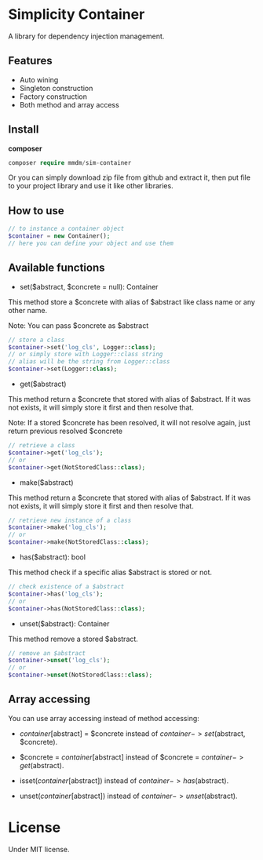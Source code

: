 # Simplicity Container
A library for dependency injection management.

## Features
- Auto wining
- Singleton construction
- Factory construction
- Both method and array access

## Install
**composer**
```php 
composer require mmdm/sim-container
```

Or you can simply download zip file from github and extract it, 
then put file to your project library and use it like other libraries.

## How to use
```php
// to instance a container object
$container = new Container();
// here you can define your object and use them
```

## Available functions

- set($abstract, $concrete = null): Container

This method store a $concrete with alias of $abstract 
like class name or any other name.

Note: You can pass $concrete as $abstract

```php
// store a class
$container->set('log_cls', Logger::class);
// or simply store with Logger::class string
// alias will be the string from Logger::class
$container->set(Logger::class);
```

- get($abstract)

This method return a $concrete that stored with alias of 
$abstract. If it was not exists, it will simply store it first 
and then resolve that.

Note: If a stored $concrete has been resolved, it will not 
resolve again, just return previous resolved $concrete

```php
// retrieve a class
$container->get('log_cls');
// or
$container->get(NotStoredClass::class);
```

- make($abstract)

This method return a $concrete that stored with alias of 
$abstract. If it was not exists, it will simply store it first 
and then resolve that.

```php
// retrieve new instance of a class
$container->make('log_cls');
// or
$container->make(NotStoredClass::class);
```

- has($abstract): bool

This method check if a specific alias $abstract is stored or not.

```php
// check existence of a $abstract
$container->has('log_cls');
// or
$container->has(NotStoredClass::class);
```

- unset($abstract): Container

This method remove a stored $abstract.

```php
// remove an $abstract
$container->unset('log_cls');
// or
$container->unset(NotStoredClass::class);
```

## Array accessing
You can use array accessing instead of method accessing:

- $container[$abstract] = $concrete instead of $container->set($abstract, $concrete).

- $concrete = $container[$abstract] instead of $concrete = $container->get($abstract).

- isset($container[$abstract]) instead of $container->has($abstract).

- unset($container[$abstract]) instead of $container->unset($abstract).

# License
Under MIT license.